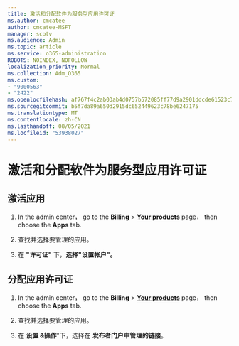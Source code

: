 ```yaml
---
title: 激活和分配软件为服务型应用许可证
ms.author: cmcatee
author: cmcatee-MSFT
manager: scotv
ms.audience: Admin
ms.topic: article
ms.service: o365-administration
ROBOTS: NOINDEX, NOFOLLOW
localization_priority: Normal
ms.collection: Adm_O365
ms.custom:
- "9000563"
- "2422"
ms.openlocfilehash: af767f4c2ab03ab4d0757b572085ff77d9a2901ddcde61523c7f314b11726f25
ms.sourcegitcommit: b5f7da89a650d2915dc652449623c78be6247175
ms.translationtype: MT
ms.contentlocale: zh-CN
ms.lasthandoff: 08/05/2021
ms.locfileid: "53938027"
---
```

# <a name="activate-and-assign-software-as-a-service-app-licenses"></a>激活和分配软件为服务型应用许可证 

## <a name="to-activate-apps"></a>激活应用

1. In the admin center， go to the **Billing**  >  **[Your products](https://go.microsoft.com/fwlink/p/?linkid=842054)** page， then choose the **Apps** tab.

2. 查找并选择要管理的应用。

3. 在 **"许可证"** 下，**选择"设置帐户"。**  

## <a name="to-assign-app-licenses"></a>分配应用许可证

1. In the admin center， go to the **Billing**  >  **[Your products](https://go.microsoft.com/fwlink/p/?linkid=842054)** page， then choose the **Apps** tab.

2. 查找并选择要管理的应用。  

3. 在 **设置 &操作**"下，选择在 **发布者门户中管理的链接**。
